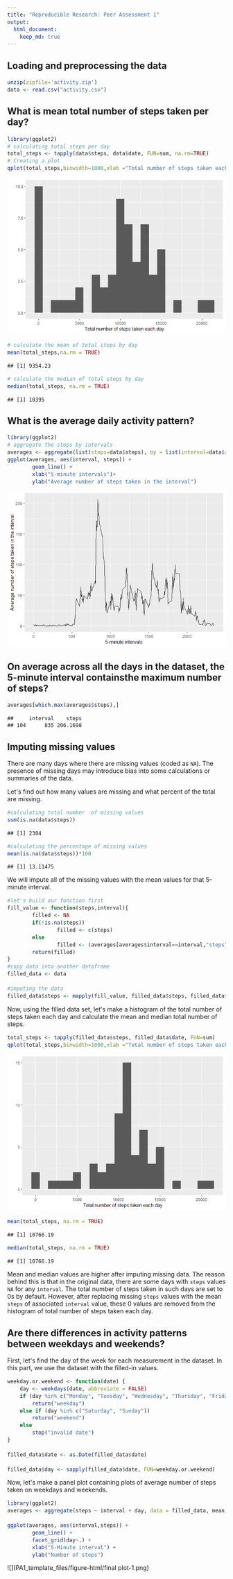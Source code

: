 ```yaml
---
title: "Reproducible Research: Peer Assessment 1"
output: 
  html_document:
    keep_md: true
---
```




## Loading and preprocessing the data


```r
unzip(zipfile='activity.zip')
data <- read.csv("activity.csv")
```


## What is mean total number of steps taken per day?


```r
library(ggplot2)
# calculating total steps per day
total_steps <- tapply(data$steps, data$date, FUN=sum, na.rm=TRUE)
# Creating a plot 
qplot(total_steps,binwidth=1000,xlab ="Total number of steps taken each day")
```

![](PA1_template_files/figure-html/steps_per_day-1.png)<!-- -->

```r
# calculate the mean of total steps by day
mean(total_steps,na.rm = TRUE)
```

```
## [1] 9354.23
```

```r
# calculate the median of total steps by day
median(total_steps, na.rm = TRUE)
```

```
## [1] 10395
```


## What is the average daily activity pattern?


```r
library(ggplot2)
# aggregate the steps by intervals
averages <- aggregate(list(steps=data$steps), by = list(interval=data$interval), FUN = mean, na.rm = TRUE)
ggplot(averages, aes(interval, steps)) +
        geom_line() +
        xlab("5-minute intervals")+
        ylab("Average number of steps taken in the interval")
```

![](PA1_template_files/figure-html/average_activity-1.png)<!-- -->

## On average across all the days in the dataset, the 5-minute interval containsthe maximum number of steps?


```r
averages[which.max(averages$steps),]
```

```
##     interval    steps
## 104      835 206.1698
```


## Imputing missing values
There are many days where there are missing values (coded as `NA`). The presence of missing days may introduce bias into some calculations or summaries of the data.

Let's find out how many values are missing and what percent of the total are missing.


```r
#calculating total number  of missing values
sum(is.na(data$steps))
```

```
## [1] 2304
```

```r
#calculating the percentage of missing values
mean(is.na(data$steps))*100
```

```
## [1] 13.11475
```

We will impute all of the missing values with the mean values for that 5-minute interval.


```r
#let's build our function first
fill_value <- function(steps,interval){
        filled <- NA
        if(!is.na(steps))
                filled <- c(steps)
        else
                filled <- (averages[averages$interval==interval,"steps"])
        return(filled)
}
#copy data into another dataframe
filled_data <- data

#imputing the data
filled_data$steps <- mapply(fill_value, filled_data$steps, filled_data$interval)
```

Now, using the filled data set, let's make a histogram of the total number of steps taken each day and calculate the mean and median total number of steps.




```r
total_steps <- tapply(filled_data$steps, filled_data$date, FUN=sum)
qplot(total_steps,binwidth=1000,xlab ="Total number of steps taken each day")
```

![](PA1_template_files/figure-html/unnamed-chunk-2-1.png)<!-- -->

```r
mean(total_steps, na.rm = TRUE)
```

```
## [1] 10766.19
```

```r
median(total_steps, na.rm = TRUE)
```

```
## [1] 10766.19
```


Mean and median values are higher after imputing missing data. The reason behind this is
that in the original data, there are some days with `steps` values `NA` for 
any `interval`. The total number of steps taken in such days are set to 0s by
default. However, after replacing missing `steps` values with the mean `steps`
of associated `interval` value, these 0 values are removed from the histogram
of total number of steps taken each day.


## Are there differences in activity patterns between weekdays and weekends?

First, let's find the day of the week for each measurement in the dataset. In
this part, we use the dataset with the filled-in values.



```r
weekday.or.weekend <- function(date) {
    day <- weekdays(date, abbreviate = FALSE)
    if (day %in% c("Monday", "Tuesday", "Wednesday", "Thursday", "Friday"))
        return("weekday")
    else if (day %in% c("Saturday", "Sunday"))
        return("weekend")
    else
        stop("invalid date")
}

filled_data$date <- as.Date(filled_data$date)

filled_data$day <- sapply(filled_data$date, FUN=weekday.or.weekend)
```

Now, let's make a panel plot containing plots of average number of steps taken
on weekdays and weekends.


```r
library(ggplot2)
averages <- aggregate(steps ~ interval + day, data = filled_data, mean)

ggplot(averages, aes(interval,steps)) + 
        geom_line() +
        facet_grid(day~.) +
        xlab("5-Minute interval") +
        ylab("Number of steps")
```

![](PA1_template_files/figure-html/final plot-1.png)<!-- -->
